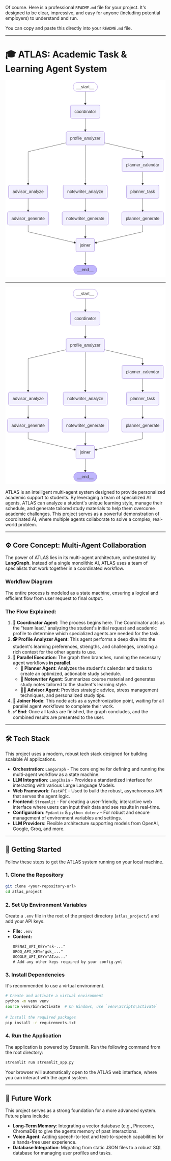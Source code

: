 Of course. Here is a professional `README.md` file for your project. It's designed to be clear, impressive, and easy for anyone (including potential employers) to understand and run.

You can copy and paste this directly into your `README.md` file.

-----

# 🎓 ATLAS: Academic Task & Learning Agent System

![Atlas Workflow Graph](https://github.com/0xSaurabhSharma/atlas_agent_study_partner/blob/master/atlas_workflow_graph.png)

---

<img src="./atlas_workflow_graph.png" alt="ATLAS Workflow" width="600"/>

ATLAS is an intelligent multi-agent system designed to provide personalized academic support to students. By leveraging a team of specialized AI agents, ATLAS can analyze a student's unique learning style, manage their schedule, and generate tailored study materials to help them overcome academic challenges. This project serves as a powerful demonstration of coordinated AI, where multiple agents collaborate to solve a complex, real-world problem.

-----

## ⚙️ Core Concept: Multi-Agent Collaboration

The power of ATLAS lies in its multi-agent architecture, orchestrated by **LangGraph**. Instead of a single monolithic AI, ATLAS uses a team of specialists that work together in a coordinated workflow.

### Workflow Diagram

The entire process is modeled as a state machine, ensuring a logical and efficient flow from user request to final output.

### The Flow Explained:

1.  **🧠 Coordinator Agent**: The process begins here. The Coordinator acts as the "team lead," analyzing the student's initial request and academic profile to determine which specialized agents are needed for the task.
2.  **🕵️ Profile Analyzer Agent**: This agent performs a deep dive into the student's learning preferences, strengths, and challenges, creating a rich context for the other agents to use.
3.  **🚀 Parallel Execution**: The graph then branches, running the necessary agent workflows **in parallel**.
      * **📅 Planner Agent**: Analyzes the student's calendar and tasks to create an optimized, actionable study schedule.
      * **📝 Notewriter Agent**: Summarizes course material and generates study notes tailored to the student's learning style.
      * **👩‍🏫 Advisor Agent**: Provides strategic advice, stress management techniques, and personalized study tips.
4.  **🤝 Joiner Node**: This node acts as a synchronization point, waiting for all parallel agent workflows to complete their work.
5.  **✅ End**: Once all tasks are finished, the graph concludes, and the combined results are presented to the user.

-----

## 🛠️ Tech Stack

This project uses a modern, robust tech stack designed for building scalable AI applications.

  * **Orchestration**: `LangGraph` - The core engine for defining and running the multi-agent workflow as a state machine.
  * **LLM Integration**: `LangChain` - Provides a standardized interface for interacting with various Large Language Models.
  * **Web Framework**: `FastAPI` - Used to build the robust, asynchronous API that serves the agent logic.
  * **Frontend**: `Streamlit` - For creating a user-friendly, interactive web interface where users can input their data and see results in real-time.
  * **Configuration**: `Pydantic` & `python-dotenv` - For robust and secure management of environment variables and settings.
  * **LLM Providers**: Flexible architecture supporting models from OpenAI, Google, Groq, and more.

-----

## 🚀 Getting Started

Follow these steps to get the ATLAS system running on your local machine.

### 1\. Clone the Repository

```bash
git clone <your-repository-url>
cd atlas_project
```

### 2\. Set Up Environment Variables

Create a `.env` file in the root of the project directory (`atlas_project/`) and add your API keys.

  * **File:** `.env`
  * **Content:**
    ```env
    OPENAI_API_KEY="sk-..."
    GROQ_API_KEY="gsk_..."
    GOOGLE_API_KEY="AIza..."
    # Add any other keys required by your config.yml
    ```

### 3\. Install Dependencies

It's recommended to use a virtual environment.

```bash
# Create and activate a virtual environment
python -m venv venv
source venv/bin/activate  # On Windows, use `venv\Scripts\activate`

# Install the required packages
pip install -r requirements.txt
```

### 4\. Run the Application

The application is powered by Streamlit. Run the following command from the root directory:

```bash
streamlit run streamlit_app.py
```

Your browser will automatically open to the ATLAS web interface, where you can interact with the agent system.

-----

## 🔮 Future Work

This project serves as a strong foundation for a more advanced system. Future plans include:

  * **Long-Term Memory**: Integrating a vector database (e.g., Pinecone, ChromaDB) to give the agents memory of past interactions.
  * **Voice Agent**: Adding speech-to-text and text-to-speech capabilities for a hands-free user experience.
  * **Database Integration**: Migrating from static JSON files to a robust SQL database for managing user profiles and tasks.